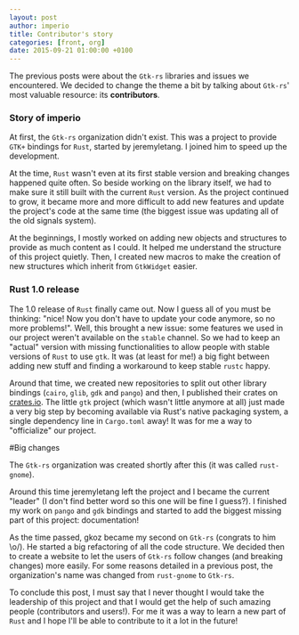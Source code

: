 ```yaml
---
layout: post
author: imperio
title: Contributor's story
categories: [front, org]
date: 2015-09-21 01:00:00 +0100
---
```


The previous posts were about the `Gtk-rs` libraries and issues we encountered. We decided to change the theme a bit by talking about `Gtk-rs`' most valuable resource: its __contributors__.

### Story of imperio

At first, the `Gtk-rs` organization didn't exist. This was a project to provide `GTK+` bindings for `Rust`, started by jeremyletang. I joined him to speed up the development.

At the time, `Rust` wasn't even at its first stable version and breaking changes happened quite often. So beside working on the library itself, we had to make sure it still built with the current `Rust` version. As the project continued to grow, it became more and more difficult to add new features and update the project's code at the same time (the biggest issue was updating all of the old signals system).

At the beginnings, I mostly worked on adding new objects and structures to provide as much content as I could. It helped me understand the structure of this project quietly. Then, I created new macros to make the creation of new structures which inherit from `GtkWidget` easier.

### Rust 1.0 release

The 1.0 release of `Rust` finally came out. Now I guess all of you must be thinking: "nice! Now you don't have to update your code anymore, so no more problems!". Well, this brought a new issue: some features we used in our project weren't available on the `stable` channel. So we had to keep an "actual" version with missing functionalities to allow people with stable versions of `Rust` to use `gtk`. It was (at least for me!) a big fight between adding new stuff and finding a workaround to keep stable `rustc` happy.

Around that time, we created new repositories to split out other library bindings (`cairo`, `glib`, `gdk` and `pango`) and then, I published their crates on [crates.io](https://crates.io/keywords/gtk-rs). The little `gtk` project (which wasn't little anymore at all) just made a very big step by becoming available via Rust's native packaging system, a single dependency line in `Cargo.toml` away! It was for me a way to "officialize" our project.

#Big changes

The `Gtk-rs` organization was created shortly after this (it was called `rust-gnome`).

Around this time jeremyletang left the project and I became the current "leader" (I don't find better word so this one will be fine I guess?). I finished my work on `pango` and `gdk` bindings and started to add the biggest missing part of this project: documentation!

As the time passed, gkoz became my second on `Gtk-rs` (congrats to him \o/). He started a big refactoring of all the code structure. We decided then to create a website to let the users of `Gtk-rs` follow changes (and breaking changes) more easily. For some reasons detailed in a previous post, the organization's name was changed from `rust-gnome` to `Gtk-rs`.

To conclude this post, I must say that I never thought I would take the leadership of this project and that I would get the help of such amazing people (contributors and users!). For me it was a way to learn a new part of `Rust` and I hope I'll be able to contribute to it a lot in the future!
